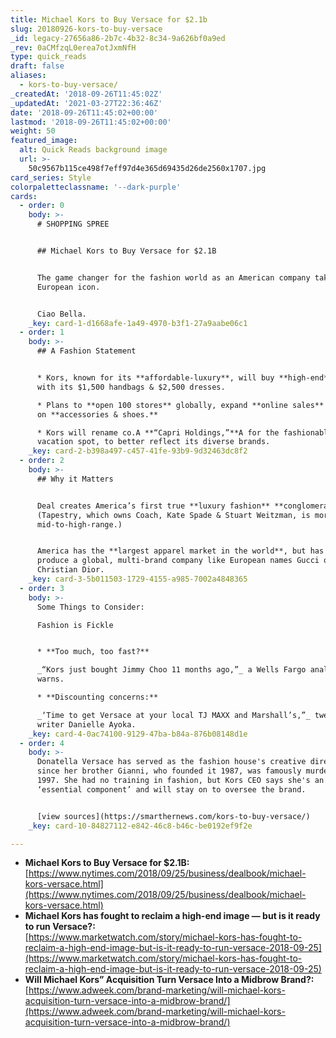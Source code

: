 ```yaml
---
title: Michael Kors to Buy Versace for $2.1b
slug: 20180926-kors-to-buy-versace
_id: legacy-27656a86-2b7c-4b32-8c34-9a626bf0a9ed
_rev: 0aCMfzqL0erea7otJxmNfH
type: quick_reads
draft: false
aliases:
  - kors-to-buy-versace/
_createdAt: '2018-09-26T11:45:02Z'
_updatedAt: '2021-03-27T22:36:46Z'
date: '2018-09-26T11:45:02+00:00'
lastmod: '2018-09-26T11:45:02+00:00'
weight: 50
featured_image:
  alt: Quick Reads background image
  url: >-
    50c9567b115ce498f7eff97d4e365d69435d26de2560x1707.jpg
card_series: Style
colorpaletteclassname: '--dark-purple'
cards:
  - order: 0
    body: >-
      # SHOPPING SPREE


      ## Michael Kors to Buy Versace for $2.1B


      The game changer for the fashion world as an American company takes over a
      European icon.


      Ciao Bella.
    _key: card-1-d1668afe-1a49-4970-b3f1-27a9aabe06c1
  - order: 1
    body: >-
      ## A Fashion Statement


      * Kors, known for its **affordable-luxury**, will buy **high-end** Versace
      with its $1,500 handbags & $2,500 dresses.

      * Plans to **open 100 stores** globally, expand **online sales** &A focus
      on **accessories & shoes.**

      * Kors will rename co.A **“Capri Holdings,”**A for the fashionable Italian
      vacation spot, to better reflect its diverse brands.
    _key: card-2-b398a497-c457-41fe-93b9-9d32463dc8f2
  - order: 2
    body: >-
      ## Why it Matters


      Deal creates America’s first true **luxury fashion** **conglomerate**.
      (Tapestry, which owns Coach, Kate Spade & Stuart Weitzman, is more
      mid-to-high-range.)


      America has the **largest apparel market in the world**, but has yet to
      produce a global, multi-brand company like European names Gucci or
      Christian Dior.
    _key: card-3-5b011503-1729-4155-a985-7002a4848365
  - order: 3
    body: >-
      Some Things to Consider:  

      Fashion is Fickle


      * **Too much, too fast?**  

      _“Kors just bought Jimmy Choo 11 months ago,”_ a Wells Fargo analyst
      warns.

      * **Discounting concerns:**  

      _‘Time to get Versace at your local TJ MAXX and Marshall’s,”_ tweetedA
      writer Danielle Ayoka.
    _key: card-4-0ac74100-9129-47ba-b84a-876b08148d1e
  - order: 4
    body: >-
      Donatella Versace has served as the fashion house's creative director
      since her brother Gianni, who founded it 1987, was famously murdered in
      1997. She had no training in fashion, but Kors CEO says she's an
      ‘essential component’ and will stay on to oversee the brand.


      [view sources](https://smarthernews.com/kors-to-buy-versace/)
    _key: card-10-84827112-e842-46c8-b46c-be0192ef9f2e

---
```

* **Michael Kors to Buy Versace for $2.1B:**  
[https://www.nytimes.com/2018/09/25/business/dealbook/michael-kors-versace.html](https://www.nytimes.com/2018/09/25/business/dealbook/michael-kors-versace.html)
* **Michael Kors has fought to reclaim a high-end image — but is it ready to run Versace?:**  
[https://www.marketwatch.com/story/michael-kors-has-fought-to-reclaim-a-high-end-image-but-is-it-ready-to-run-versace-2018-09-25](https://www.marketwatch.com/story/michael-kors-has-fought-to-reclaim-a-high-end-image-but-is-it-ready-to-run-versace-2018-09-25)
* **Will Michael Kors” Acquisition Turn Versace Into a Midbrow Brand?:**  
[https://www.adweek.com/brand-marketing/will-michael-kors-acquisition-turn-versace-into-a-midbrow-brand/](https://www.adweek.com/brand-marketing/will-michael-kors-acquisition-turn-versace-into-a-midbrow-brand/)